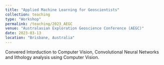 ```yaml
---
title: "Applied Machine Learning for Geoscientists"
collection: teaching
type: "Workshop"
permalink: /teaching/2023_AEGC
venue: "Australasian Exploration Geoscience Conference (AEGC)"
date: 2023-03-13
location: "Brisbane, Australia"
---
```


Convered Intorduction to Computer Vision, Convolutional Neural Networks and lithology analysis using Computer Vision.